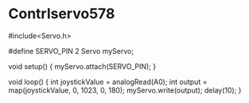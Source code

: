 # Contrlservo578
#include<Servo.h>

#define SERVO_PIN 2
Servo myServo;

void setup() 
{
  myServo.attach(SERVO_PIN); 
}

void loop()
{
  int joystickValue = analogRead(A0);
  int output = map(joystickValue, 0, 1023, 0, 180);
  myServo.write(output);
  delay(10);
}
